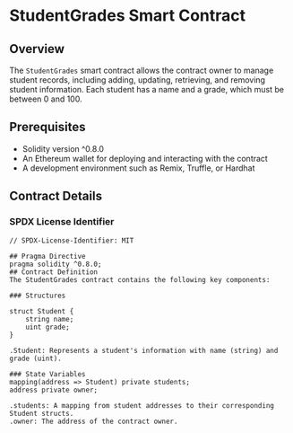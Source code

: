 # StudentGrades Smart Contract

## Overview

The `StudentGrades` smart contract allows the contract owner to manage student records, including adding, updating, retrieving, and removing student information. Each student has a name and a grade, which must be between 0 and 100.

## Prerequisites

- Solidity version ^0.8.0
- An Ethereum wallet for deploying and interacting with the contract
- A development environment such as Remix, Truffle, or Hardhat

## Contract Details

### SPDX License Identifier

```solidity
// SPDX-License-Identifier: MIT

## Pragma Directive
pragma solidity ^0.8.0;
## Contract Definition
The StudentGrades contract contains the following key components:

### Structures

struct Student {
    string name;
    uint grade;
}

.Student: Represents a student's information with name (string) and grade (uint).

### State Variables
mapping(address => Student) private students;
address private owner;

.students: A mapping from student addresses to their corresponding Student structs.
.owner: The address of the contract owner.





